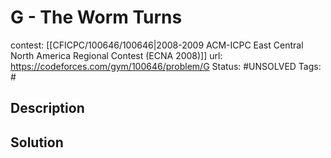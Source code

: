 # G - The Worm Turns

contest: [[CFICPC/100646/100646|2008-2009 ACM-ICPC East Central North America Regional Contest (ECNA 2008)]]
url: https://codeforces.com/gym/100646/problem/G
Status: #UNSOLVED
Tags: #

## Description

## Solution

